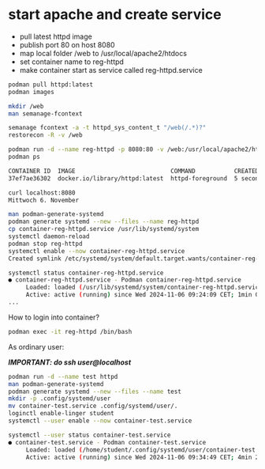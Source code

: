 # start apache and create service
  
- pull latest httpd image
- publish port 80 on host 8080
- map local folder /web to /usr/local/apache2/htdocs
- set container name to reg-httpd
- make container start as service called reg-httpd.service
  
```bash
podman pull httpd:latest
podman images

mkdir /web
man semanage-fcontext

semanage fcontext -a -t httpd_sys_content_t "/web(/.*)?"
restorecon -R -v /web

podman run -d --name reg-httpd -p 8080:80 -v /web:/usr/local/apache2/htdocs:Z httpd
podman ps 

CONTAINER ID  IMAGE                           COMMAND           CREATED        STATUS        PORTS                 NAMES
37ef7ae36302  docker.io/library/httpd:latest  httpd-foreground  5 seconds ago  Up 5 seconds  0.0.0.0:8080->80/tcp  reg-httpd

curl localhost:8080
Mittwoch 6. November

man podman-generate-systemd
podman generate systemd --new --files --name reg-httpd
cp container-reg-httpd.service /usr/lib/systemd/system
systemctl daemon-reload
podman stop reg-httpd
systemctl enable --now container-reg-httpd.service
Created symlink /etc/systemd/system/default.target.wants/container-reg-httpd.service → /usr/lib/systemd/system/container-reg-httpd.service.

systemctl status container-reg-httpd.service
● container-reg-httpd.service - Podman container-reg-httpd.service
     Loaded: loaded (/usr/lib/systemd/system/container-reg-httpd.service; enabled; preset: disabled)
     Active: active (running) since Wed 2024-11-06 09:24:09 CET; 1min 0s ago
...
```

How to login into container?

```bash
podman exec -it reg-httpd /bin/bash
```

As ordinary user:

***IMPORTANT: do ssh user@localhost***

```bash
podman run -d --name test httpd
man podman-generate-systemd
podman generate systemd --new --files --name test
mkdir -p .config/systemd/user
mv container-test.service .config/systemd/user/.
loginctl enable-linger student
systemctl --user enable --now container-test.service

systemctl --user status container-test.service
● container-test.service - Podman container-test.service
     Loaded: loaded (/home/student/.config/systemd/user/container-test.service; enabled; preset: disabled)
     Active: active (running) since Wed 2024-11-06 09:34:49 CET; 4min 20s ago
```